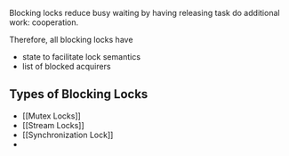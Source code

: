 Blocking locks reduce busy waiting by having releasing task do additional work: cooperation.

Therefore, all blocking locks have 
- state to facilitate lock semantics 
- list of blocked acquirers

## Types of Blocking Locks
- [[Mutex Locks]]
- [[Stream Locks]]
- [[Synchronization Lock]]
- 